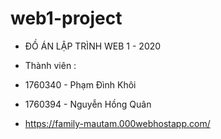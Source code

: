 # web1-project
* ĐỒ ÁN LẬP TRÌNH WEB 1 - 2020

* Thành viên : 

* 1760340 - Phạm Đình Khôi

* 1760394 - Nguyễn Hồng Quân
* https://family-mautam.000webhostapp.com/
